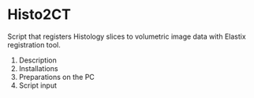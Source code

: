 # Histo2CT
Script that registers Histology slices to volumetric image data with Elastix registration tool.

1. Description
2. Installations
3. Preparations on the PC
4. Script input

